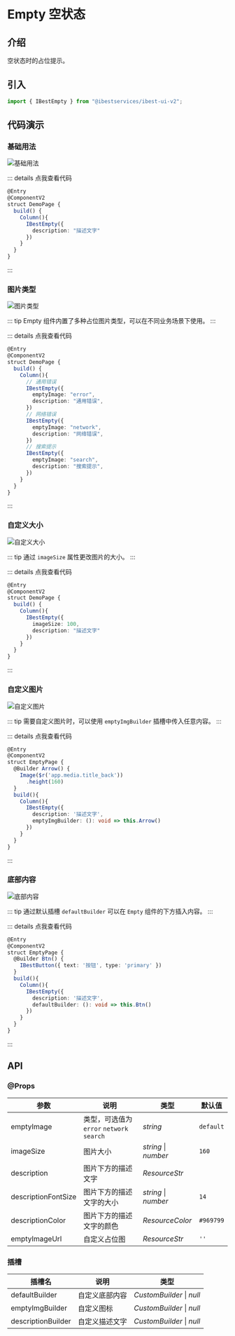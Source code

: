 # Empty 空状态

## 介绍

空状态时的占位提示。

## 引入

```ts
import { IBestEmpty } from "@ibestservices/ibest-ui-v2";
```

## 代码演示

### 基础用法

![基础用法](./images/basic.png)

::: details 点我查看代码
```ts
@Entry
@ComponentV2
struct DemoPage {
  build() {
    Column(){
      IBestEmpty({
        description: "描述文字"
      })
    }
  }
}
```
:::

### 图片类型

![图片类型](./images/empty-type.png)

::: tip
Empty 组件内置了多种占位图片类型，可以在不同业务场景下使用。
:::

::: details 点我查看代码
```ts
@Entry
@ComponentV2
struct DemoPage {
  build() {
    Column(){
      // 通用错误
      IBestEmpty({
        emptyImage: "error",
        description: "通用错误",
      })
      // 网络错误
      IBestEmpty({
        emptyImage: "network",
        description: "网络错误",
      })
      // 搜索提示
      IBestEmpty({
        emptyImage: "search",
        description: "搜索提示",
      })
    }
  }
}
```
:::

### 自定义大小

![自定义大小](./images/empty-size.png)

::: tip
通过 `imageSize` 属性更改图片的大小。
:::

::: details 点我查看代码
```ts
@Entry
@ComponentV2
struct DemoPage {
  build() {
    Column(){
      IBestEmpty({
        imageSize: 100,
        description: "描述文字"
      })
    }
  }
}
```
:::

### 自定义图片

![自定义图片](./images/empty-custom.png)

::: tip
需要自定义图片时，可以使用 `emptyImgBuilder` 插槽中传入任意内容。
:::

::: details 点我查看代码
```ts
@Entry
@ComponentV2
struct EmptyPage {
  @Builder Arrow() {
    Image($r('app.media.title_back'))
      .height(160)
  }
  build(){
    Column(){
      IBestEmpty({
        description: '描述文字',
        emptyImgBuilder: (): void => this.Arrow()
      })
    }
  }
}
```
:::

### 底部内容

![底部内容](./images/empty-footer.png)

::: tip
通过默认插槽 `defaultBuilder` 可以在 `Empty` 组件的下方插入内容。
:::

::: details 点我查看代码
```ts
@Entry
@ComponentV2
struct EmptyPage {
  @Builder Btn() {
    IBestButton({ text: '按钮', type: 'primary' })
  }
  build(){
    Column(){
      IBestEmpty({
        description: '描述文字',
        defaultBuilder: (): void => this.Btn()
      })
    }
  }
}
```
:::

## API

### @Props

| 参数                | 说明                                     | 类型          | 默认值  |
| ------------------- | ----------------------------------------| -------------| ---- |
| emptyImage          | 类型，可选值为 `error` `network` `search` | _string_      | `default`    |
| imageSize           | 图片大小                                 | _string_ \| _number_ | `160` |
| description         | 图片下方的描述文字                         | _ResourceStr_ |   |
| descriptionFontSize | 图片下方的描述文字的大小                    | _string_ \| _number_ | `14` |
| descriptionColor    | 图片下方的描述文字的颜色                    | _ResourceColor_ | `#969799` |
| emptyImageUrl       | 自定义占位图                              | _ResourceStr_ |  `''`  |

### 插槽

| 插槽名             | 说明           | 类型                      |
| ------------------ | -------------- | ------------------------- |
| defaultBuilder     | 自定义底部内容 | _CustomBuilder_ \| _null_ |
| emptyImgBuilder    | 自定义图标     | _CustomBuilder_ \| _null_ |
| descriptionBuilder | 自定义描述文字 | _CustomBuilder_ \| _null_ |